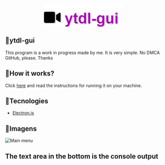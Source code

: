 <p align="center">
  <img src="./src/assets/logo.png">
</p>

## 🔨ytdl-gui
This program is a work in progress made by me. It is very simple.
No DMCA GitHub, please. Thanks

## 🌠How it works?
Click [here](https://github.com/snuckdev/gerador-de-dados/releases/latest)
and read the instructions for running it on your machine.

## 🚀Tecnologies

- [Electron.js](https://github.com/electron/electron)

## 📰Imagens

![Main menu](https://i.imgur.com/pGDdhRJ.png)
## The text area in the bottom is the console output